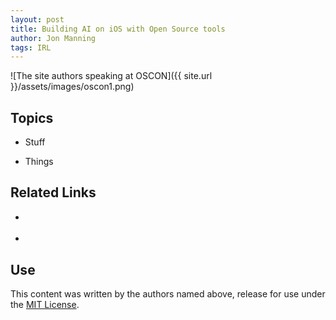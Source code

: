 ```yaml
---
layout: post
title: Building AI on iOS with Open Source tools
author: Jon Manning
tags: IRL
---
```


![The site authors speaking at OSCON]({{ site.url }}/assets/images/oscon1.png)

## Topics
 * Stuff

 * Things

## Related Links
 * []()

 * []()

## Use
This content was written by the authors named above, release for use under the [MIT License](https://opensource.org/licenses/MIT).
